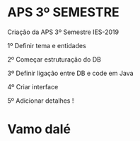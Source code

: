 # APS 3º SEMESTRE

Criação da APS 3º Semestre IES-2019

1º Definir tema e entidades

2º Começar estruturação do DB

3º Definir ligação entre DB e code em Java

4º Criar interface

5º Adicionar detalhes !

# Vamo dalé